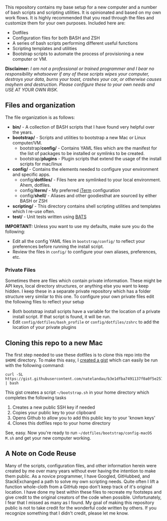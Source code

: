 This repository contains my base setup for a new computer and a number of bash scripts and scripting utilities.  It is opinionated and based on my own work flows. It is highly recommended that you read through the files and customize them for your own purposes. Included here are:

* Dotfiles
* Configuration files for both BASH and ZSH
* A series of bash scripts performing different useful functions
* Scripting templates and utilities
* Bootstrap scripts to automate the process of provisioning a new computer or VM.

**Disclaimer:**  *I am not a professional or trained programmer and I bear no responsibility whatsoever if any of these scripts wipes your computer, destroys your data, burns your toast, crashes your car, or otherwise causes mayhem and destruction. Please configure these to your own needs and USE AT YOUR OWN RISK.*

## Files and organization
The file organization is as follows:

* **bin/** - A collection of BASH scripts that I have found very helpful over the years.
* **bootstrap/** - Scripts and utilities to bootstrap a new Mac or Linux computer/VM.
  * bootstrap/**config/** - Contains YAML files which are the manifest for the list of packages to be installed or symlinks to be created.
  * bootstrap/**plugins** - Plugin scripts that extend the usage of the install scripts for mac/linux
* **config/** - Contains the elements needed to configure your environment and specific apps.
  * config/**dotfiles/** - Files here are symlinked to your local environment. Ahem, dotfiles.
  * config/**iterm/** - My preferred [iTerm](https://www.iterm2.com) configuration
  * config/**shell/** - Aliases and other goodiesthat are sourced by either BASH or ZSH
* **scripting/** - This directory contains shell scripting utilities and templates which I re-use often.
* **test/** - Unit tests written using [BATS](https://github.com/sstephenson/bats)

**IMPORTANT:** Unless you want to use my defaults, make sure you do the following:

* Edit all the config YAML files in `bootstrap/config/` to reflect your preferences before running the install script.
* Review the files in `config/` to configure your own aliases, preferences, etc.

### Private Files
Sometimes there are files which contain private information. These might be API keys, local directory structures, or anything else you want to keep hidden. I keep these in a separate private repository which has a folder structure very similar to this one. To configure your own private files edit the following files to reflect your setup

* Both bootstrap install scripts have a variable for the location of a private install script.  If that script is found, it will be run.
* Edit `config/dotfiles/bash_profile` or `config/dotfiles/zshrc` to add the location of your private plugins

## Cloning this repo to a new Mac
The first step needed to use these dotfiles is to clone this repo into the `$HOME` directory.  To make this easy, I [created a gist](https://gist.github.com/natelandau/b3e1dfba7491137f0a0f5e25721fffc2) which can easily be run with the following command:

```
curl -SL https://gist.githubusercontent.com/natelandau/b3e1dfba7491137f0a0f5e25721fffc2/raw/d98763695a0ddef1de9db2383f43149005423f20/bootstrapNewMac | bash
```

This gist creates a script `~/bootstrap.sh` in your home directory which completes the following tasks

1. Creates a new public SSH key if needed
2. Copies your public key to your clipboard
3. Opens Github to allow you to add this public key to your 'known keys'
4. Clones this dotfiles repo to your home directory

See, easy. Now you're ready to run `~/dotfiles/bootstrap/config-macOS M.sh` and get your new computer working.

## A Note on Code Reuse
Many of the scripts, configuration files, and other information herein were created by me over many years without ever having the intention to make them public. As a novice programmer, I have Googled, GitHubbed, and StackExchanged a path to solve my own scripting needs.  Quite often I lift a function whole-cloth from a GitHub repo don't keep track of it's original location. I have done my best within these files to recreate my footsteps and give credit to the original creators of the code when possible. Unfortunately, I fear that I missed as many as I found. My goal of making this repository public is not to take credit for the wonderful code written by others. If you recognize something that I didn't credit, please let me know.